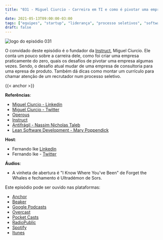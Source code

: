 ```yaml
---
title: "031 - Miguel Ciurcio - Carreira em TI e como é pivotar uma empresa de consultoria para produto
"
date: 2021-05-13T09:00:00-03:00
tags: ["equipes", "startup", "liderança", "processo seletivos", "software engineering"]
draft: false
---
```

![logo do episódio 031](/images/pontocafe_031.png)

O convidado deste episódio é o fundador da [Instruct](https://instruct.com.br), Miguel Ciurcio. Ele conta um pouco sobre a carreira dele, como foi criar uma empresa praticamente do zero, quais os desafios de pivotar uma empresa algumas vezes. Sendo, o desafio atual mudar de uma empresa de consultoria para uma epresa de produto. Também dá dicas como montar um currículo para chamar atenção de um recrutador num processo seletivo.

{{< anchor >}}

**Referências**:
* [Miguel Ciurcio - Linkedin](https://www.linkedin.com/in/mciurcio)
* [Miguel Ciurcio - Twitter](https://twitter.com/mciurcio)
* [Operous](https://operous.dev/)
* [Instruct](https://instruct.com.br/)
* [Antifrágil - Nassim Nicholas Taleb](https://www.amazon.com/Antifragil-Coisas-Beneficiam-Portugues-Brasil/dp/8576846136)
* [Lean Software Development - Mary Poppendick](https://www.amazon.com/Lean-Software-Development-Agile-Toolkit/dp/0321150783)

**Host**:

* Fernando Ike [Linkedin](https://www.linkedin.com/in/fernandoike/)
* Fernando Ike - [Twitter](https://twitter.com/fernandoike)

**Áudios**:

* A vinheta de abertura é "I Know Where You've Been" de Forget the Whales e fechamento é Ultradémon de Sors.

Este episódio pode ser ouvido nas plataformas:

* [Anchor](https://anchor.fm/pontocafe)
* [Beaker](https://www.breaker.audio/ponto-cafe)
* [Google Podcasts](https://www.google.com/podcasts?feed=aHR0cHM6Ly9hbmNob3IuZm0vcy81OWRkZTI0L3BvZGNhc3QvcnNz)
* [Overcast](https://overcast.fm/itunes1513597862/pontocaf-podcast-uma-conversa-sobre-tecnologias-e-as-coisas-que-est-o-em-volta)
* [Pocket Casts](https://pca.st/1cbp2reg)
* [RadioPublic](https://radiopublic.com/ponto-caf-G2pjqv)
* [Spotify](https://open.spotify.com/show/3HzpEbfhFBGPNba8PADIhP)
* [Itunes](https://podcasts.apple.com/us/podcast/pontocaf%C3%A9-podcast-%C3%A9-uma-conversa-sobre-tecnologias/id1513597862)